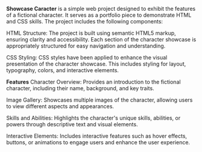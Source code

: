 **Showcase Caracter** is a simple web project designed to exhibit the features of a fictional character. It serves as a portfolio piece to demonstrate HTML and CSS skills. The project includes the following components:

HTML Structure: The project is built using semantic HTML5 markup, ensuring clarity and accessibility. Each section of the character showcase is appropriately structured for easy navigation and understanding.

CSS Styling: CSS styles have been applied to enhance the visual presentation of the character showcase. This includes styling for layout, typography, colors, and interactive elements.

**Features**
Character Overview: Provides an introduction to the fictional character, including their name, background, and key traits.

Image Gallery: Showcases multiple images of the character, allowing users to view different aspects and appearances.

Skills and Abilities: Highlights the character's unique skills, abilities, or powers through descriptive text and visual elements.

Interactive Elements: Includes interactive features such as hover effects, buttons, or animations to engage users and enhance the user experience.
